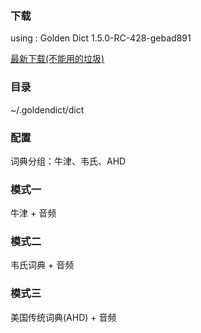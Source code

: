 
### 下载

using : Golden Dict 1.5.0-RC-428-gebad891

[最新下载(不能用的垃圾)](https://github.com/goldendict/goldendict/wiki/Early-Access-Builds-for-Mac-OS-X)

### 目录

~/.goldendict/dict

### 配置

词典分组：牛津、韦氏、AHD

### 模式一

牛津 + 音频

### 模式二

韦氏词典 + 音频

### 模式三

美国传统词典(AHD) + 音频

